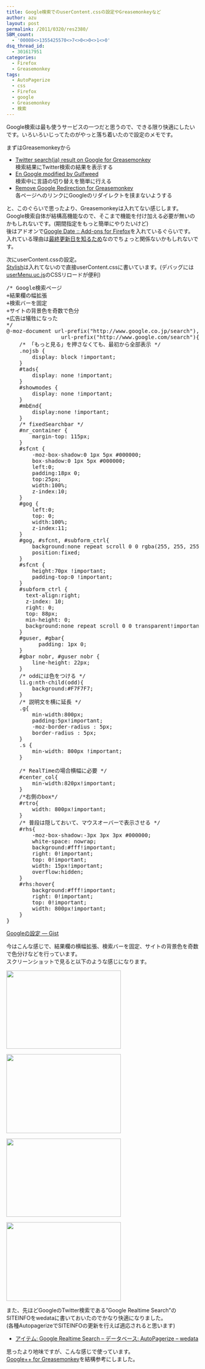 ```yaml
---
title: Google検索でのuserContent.cssの設定やGreasemonkeyなど
author: azu
layout: post
permalink: /2011/0320/res2380/
SBM_count:
  - '00008<>1355425570<>7<>0<>0<>1<>0'
dsq_thread_id:
  - 301617951
categories:
  - Firefox
  - Greasemonkey
tags:
  - AutoPagerize
  - css
  - Firefox
  - google
  - Greasemonkey
  - 検索
---
```

Google検索は最も使うサービスの一つだと思うので、できる限り快適にしたいです。いろいろいじってたのがやっと落ち着いたので設定のメモです。

まずはGreasemonkeyから

*   [Twitter search(ja) result on Google for Greasemonkey][1]  
    検索結果にTwitter検索の結果を表示する
*   [En Google modified by Gulfweed][2]  
    検索中に言語の切り替えを簡単に行える
*   [Remove Google Redirection for Greasemonkey][3]  
    各ページへのリンクにGoogleのリダイレクトを挟まないようする

と、このぐらいで思ったより、Greasemonkeyは入れてない感じします。  
Google検索自体が結構高機能なので、そこまで機能を付け加える必要が無いのかもしれないです。(期間指定をもっと簡単にやりたいけど)  
後はアドオンで[Google Date :: Add-ons for Firefox][4]を入れているぐらいです。  
入れている理由は[最終更新日を知るため][5]なのでちょっと関係ないかもしれないです。

次にuserContent.cssの設定。  
[Stylish][6]は入れてないので直接userContent.cssに書いています。(デバッグには[userMenu.uc.js][7]のCSSリロードが便利)

<pre class="brush:css;">/* Google検索ページ
+結果欄の幅拡張
+検索バーを固定
+サイトの背景色を奇数で色分
+広告は犠牲になった
*/
@-moz-document url-prefix("http://www.google.co.jp/search"),
                 url-prefix("http://www.google.com/search"){
    /* 「もっと見る」を押さなくても、最初から全部表示 */
    .nojsb {
        display: block !important;
    }
    #tads{
        display: none !important;
    }
    #showmodes {
        display: none !important;
    }
    #mbEnd{
        display:none !important;
    }
    /* fixedSearchbar */
    #nr_container {
        margin-top: 115px;
    }
    #sfcnt {
        -moz-box-shadow:0 1px 5px #000000;
        box-shadow:0 1px 5px #000000;
        left:0;
        padding:18px 0;
        top:25px;
        width:100%;
        z-index:10;
    }
    #gog {
        left:0;
        top: 0;
        width:100%;
        z-index:11;
    }
    #gog, #sfcnt, #subform_ctrl{
        background:none repeat scroll 0 0 rgba(255, 255, 255, 0.9)!important;
        position:fixed;
    }
    #sfcnt {
        height:70px !important;
        padding-top:0 !important;
    }
    #subform_ctrl {
      text-align:right;
      z-index: 10;
      right: 0;
      top: 88px;
      min-height: 0;
      background:none repeat scroll 0 0 transparent!important;
    }
    #guser, #gbar{
          padding: 1px 0;
    }
    #gbar nobr, #guser nobr {
        line-height: 22px;
    }
    /* oddには色をつける */
    li.g:nth-child(odd){
        background:#F7F7F7;
    }
    /* 説明文を横に延長 */
    .g{
        min-width:800px;
        padding:5px!important;
        -moz-border-radius : 5px;
        border-radius : 5px;
    }
    .s {
        min-width: 800px !important;
    }

    /* RealTimeの場合横幅に必要 */
    #center_col{
        min-width:820px!important;
    }
    /*右側のbox*/
    #rtro{
        width: 800px!important;
    }
    /* 普段は隠しておいて、マウスオーバーで表示させる */
    #rhs{
        -moz-box-shadow:-3px 3px 3px #000000;
        white-space: nowrap;
        background:#fff!important;
        right: 0!important;
        top: 0!important;
        width: 15px!important;
        overflow:hidden;
    }
    #rhs:hover{
        background:#fff!important;
        right: 0!important;
        top: 0!important;
        width: 800px!important;
    }
}</pre>

[Googleの設定 — Gist][8]

今はこんな感じで、結果欄の横幅拡張、検索バーを固定、サイトの背景色を奇数で色分けなどを行っています。  
スクリーンショットで見ると以下のような感じになります。

[<img class="alignnone size-medium wp-image-2384" title="ss-2011-03-19-2" src="http://efcl.info/wp-content/uploads/2011/03/ss-2011-03-19-2-300x205.png" alt="" width="300" height="205" />][9]

[<img class="alignnone size-medium wp-image-2381" title="ss-2011-03-19-5" src="http://efcl.info/wp-content/uploads/2011/03/ss-2011-03-19-5-300x207.png" alt="" width="300" height="207" />][10]

[<img class="alignnone size-medium wp-image-2383" title="ss-2011-03-19-3" src="http://efcl.info/wp-content/uploads/2011/03/ss-2011-03-19-3-300x205.png" alt="" width="300" height="205" />][11]

[<img class="alignnone size-medium wp-image-2382" title="ss-2011-03-19-4" src="http://efcl.info/wp-content/uploads/2011/03/ss-2011-03-19-4-300x206.png" alt="" width="300" height="206" />][12]

また、先ほどGoogleのTwitter検索である&#8221;Google Realtime Search&#8221;のSITEINFOをwedataに書いておいたのでかなり快適になりました。  
(各種AutopagerizeでSITEINFOの更新を行えば適応されると思います)

*   [アイテム: Google Realtime Search &#8211; データベース: AutoPagerize &#8211; wedata][13]

思ったより地味ですが、こんな感じで使っています。  
[Google++ for Greasemonkey][14]を結構参考にしました。

 [1]: http://userscripts.org/scripts/show/65540 "Twitter search(ja) result on Google for Greasemonkey"
 [2]: http://gulfweed.starlancer.org/?En%20Google "En Google modified by Gulfweed"
 [3]: http://userscripts.org/scripts/show/98394 "Remove Google Redirection for Greasemonkey"
 [4]: https://addons.mozilla.org/ja/firefox/addon/google-date/ "Google Date :: Add-ons for Firefox"
 [5]: http://efcl.info/2011/0218/res2272/ "サイトの最終更新日をステータスバーに表示するアドオン「Google Date」"
 [6]: https://addons.mozilla.org/ja/firefox/addon/stylish/ "Stylish"
 [7]: http://efcl.info/2010/0512/res1692/ "userChrome.jsでメニュー拡張を追加できる「userMenu.js」"
 [8]: https://gist.github.com/877459 "Googleの設定 — Gist"
 [9]: http://efcl.info/wp-content/uploads/2011/03/ss-2011-03-19-2.png
 [10]: http://efcl.info/wp-content/uploads/2011/03/ss-2011-03-19-5.png
 [11]: http://efcl.info/wp-content/uploads/2011/03/ss-2011-03-19-3.png
 [12]: http://efcl.info/wp-content/uploads/2011/03/ss-2011-03-19-4.png
 [13]: http://wedata.net/items/48597 "アイテム: Google Realtime Search - データベース: AutoPagerize - wedata"
 [14]: http://userscripts.org/scripts/show/59333 "Google++ for Greasemonkey"